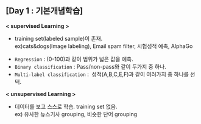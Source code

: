 ## [Day 1 : 기본개념학습]

**< supervised Learning >**

- training set(labeled sample)이 존재.\
ex)cats&dogs(Image labeling), Email spam filter, 시험성적 예측, AlphaGo

* ```Regression``` : (0-100)과 같이 범위가 넓은 값을 예측.
* ```Binary classification``` : Pass/non-pass와 같이 두가지 중 하나.
* ```Multi-label classification``` :  성적(A,B,C,E,F)과 같이 여러가지 중 하나를 선택.

**< unsupervised Learning >**

- 데이터를 보고 스스로 학습. training set 없음.\
ex) 유사한 뉴스기사 grouping, 비슷한 단어 grouping


